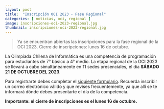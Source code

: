 ```yaml
---
layout: post
title:  "Inscripción OCI 2023 - Fase Regional"
categories: [ noticias, oci, regional ]
image: inscripciones-oci-2023-regional.jpg
thumbnail: inscripciones-oci-2023-regional.jpg
---
```


>  Ya se encuentran abiertas las inscripciones para la fase regional de la OCI 2023. Cierre de inscripciones: lunes 16 de octubre.

La Olimpiada Chilena de Informática es una competencia de programación para estudiantes de 7° básico a 4° medio. La etapa regional de la OCI 2023 se llevará a cabo simultáneamente en 11 sedes presenciales, el día **SÁBADO 21 DE OCTUBRE DEL 2023**.

Para registrarte debes completar el [siguiente formulario](https://forms.gle/zRrL41xQXJvo5uHy6). Recuerda inscribir un correo electrónico válido y que revises frecuentemente, ya que allí se te informará dónde debes presentarte el día de la competencia.

**Importante: el cierre de inscripciones es el lunes 16 de octubre.**
